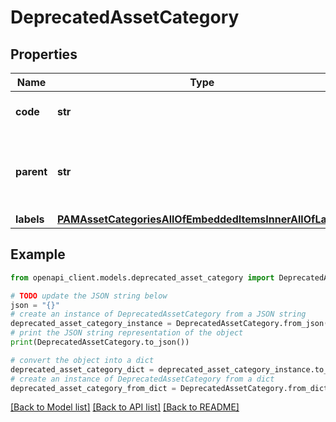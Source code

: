 # DeprecatedAssetCategory


## Properties

Name | Type | Description | Notes
------------ | ------------- | ------------- | -------------
**code** | **str** | PAM asset category code | 
**parent** | **str** | PAM ssset category code of the parent&#39;s asset category | [optional] [default to 'null']
**labels** | [**PAMAssetCategoriesAllOfEmbeddedItemsInnerAllOfLabels**](PAMAssetCategoriesAllOfEmbeddedItemsInnerAllOfLabels.md) |  | [optional] 

## Example

```python
from openapi_client.models.deprecated_asset_category import DeprecatedAssetCategory

# TODO update the JSON string below
json = "{}"
# create an instance of DeprecatedAssetCategory from a JSON string
deprecated_asset_category_instance = DeprecatedAssetCategory.from_json(json)
# print the JSON string representation of the object
print(DeprecatedAssetCategory.to_json())

# convert the object into a dict
deprecated_asset_category_dict = deprecated_asset_category_instance.to_dict()
# create an instance of DeprecatedAssetCategory from a dict
deprecated_asset_category_from_dict = DeprecatedAssetCategory.from_dict(deprecated_asset_category_dict)
```
[[Back to Model list]](../README.md#documentation-for-models) [[Back to API list]](../README.md#documentation-for-api-endpoints) [[Back to README]](../README.md)


